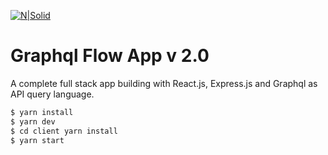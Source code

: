 [![N|Solid](https://symphony.is/sites/default/files/blog/2019-02/og_image.png)](#)

# Graphql Flow App v 2.0
A complete full stack app building with React.js, Express.js and Graphql as API query language.

```sh
$ yarn install 
$ yarn dev
$ cd client yarn install 
$ yarn start
```